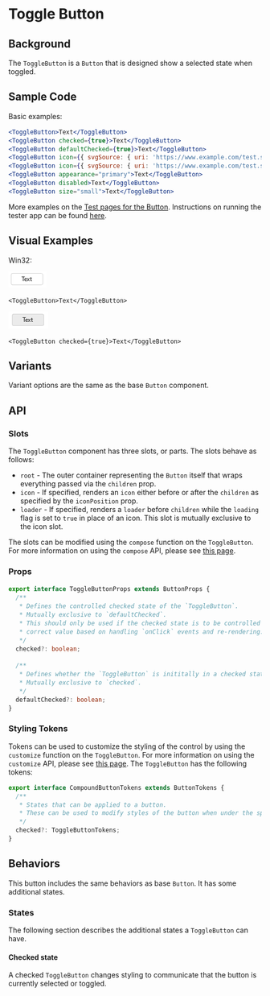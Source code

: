 # Toggle Button

## Background

The `ToggleButton` is a `Button` that is designed show a selected state when toggled.

## Sample Code

Basic examples:

```jsx
<ToggleButton>Text</ToggleButton>
<ToggleButton checked={true}>Text</ToggleButton>
<ToggleButton defaultChecked={true}>Text</ToggleButton>
<ToggleButton icon={{ svgSource: { uri: 'https://www.example.com/test.svg', viewBox: '0 0 100 100' } }} />
<ToggleButton icon={{ svgSource: { uri: 'https://www.example.com/test.svg', viewBox: '0 0 100 100' } }}>Text</ToggleButton>
<ToggleButton appearance="primary">Text</ToggleButton>
<ToggleButton disabled>Text</ToggleButton>
<ToggleButton size="small">Text</ToggleButton>
```

More examples on the [Test pages for the Button](https://github.com/microsoft/fluentui-react-native/tree/master/apps/fluent-tester/src/FluentTester/TestComponents/ButtonExperimental). Instructions on running the tester app can be found [here](https://github.com/microsoft/fluentui-react-native/blob/master/apps/fluent-tester/README.md).

## Visual Examples

Win32:

![ToggleButton with text on win32 example](../../assets/togglebutton_example_win32.png)

```tsx
<ToggleButton>Text</ToggleButton>
```

![ToggleButton with text and checked state on win32 example](../../assets/togglebutton_checked_example_win32.png)

```tsx
<ToggleButton checked={true}>Text</ToggleButton>
```

## Variants

Variant options are the same as the base `Button` component.

## API

### Slots

The `ToggleButton` component has three slots, or parts. The slots behave as follows:

- `root` - The outer container representing the `Button` itself that wraps everything passed via the `children` prop.
- `icon` - If specified, renders an `icon` either before or after the `children` as specified by the `iconPosition` prop.
- `loader` - If specified, renders a `loader` before `children` while the `loading` flag is set to `true` in place of an icon. This slot is mutually exclusive to the icon slot.

The slots can be modified using the `compose` function on the `ToggleButton`. For more information on using the `compose` API, please see [this page]().

### Props

```ts
export interface ToggleButtonProps extends ButtonProps {
  /**
   * Defines the controlled checked state of the `ToggleButton`.
   * Mutually exclusive to `defaultChecked`.
   * This should only be used if the checked state is to be controlled at a higher level and there is a plan to pass the
   * correct value based on handling `onClick` events and re-rendering.
   */
  checked?: boolean;

  /**
   * Defines whether the `ToggleButton` is inititally in a checked state or not when rendered.
   * Mutually exclusive to `checked`.
   */
  defaultChecked?: boolean;
}
```

### Styling Tokens

Tokens can be used to customize the styling of the control by using the `customize` function on the `ToggleButton`. For more information on using the `customize` API, please see [this page](). The `ToggleButton` has the following tokens:

```ts
export interface CompoundButtonTokens extends ButtonTokens {
  /**
   * States that can be applied to a button.
   * These can be used to modify styles of the button when under the specified state.
   */
  checked?: ToggleButtonTokens;
}
```

## Behaviors

This button includes the same behaviors as base `Button`. It has some additional states.

### States

The following section describes the additional states a `ToggleButton` can have.

#### Checked state

A checked `ToggleButton` changes styling to communicate that the button is currently selected or toggled.
